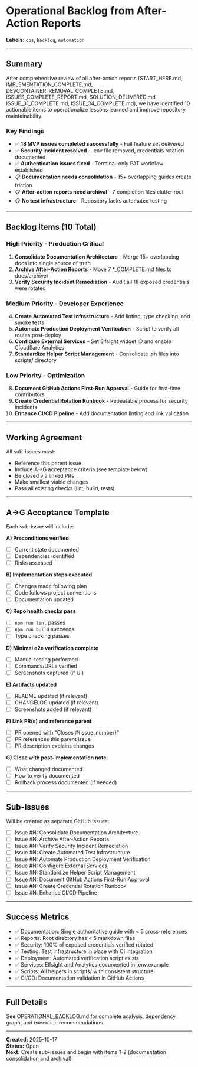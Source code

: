 # Operational Backlog from After-Action Reports

**Labels:** `ops`, `backlog`, `automation`

---

## Summary

After comprehensive review of all after-action reports (START_HERE.md, IMPLEMENTATION_COMPLETE.md, DEVCONTAINER_REMOVAL_COMPLETE.md, ISSUES_COMPLETE_REPORT.md, SOLUTION_DELIVERED.md, ISSUE_31_COMPLETE.md, ISSUE_34_COMPLETE.md), we have identified 10 actionable items to operationalize lessons learned and improve repository maintainability.

### Key Findings

- ✅ **18 MVP issues completed successfully** - Full feature set delivered
- ✅ **Security incident resolved** - .env file removed, credentials rotation documented  
- ✅ **Authentication issues fixed** - Terminal-only PAT workflow established
- 📋 **Documentation needs consolidation** - 15+ overlapping guides create friction
- 📋 **After-action reports need archival** - 7 completion files clutter root
- 📋 **No test infrastructure** - Repository lacks automated testing

---

## Backlog Items (10 Total)

### High Priority - Production Critical

1. **Consolidate Documentation Architecture** - Merge 15+ overlapping docs into single source of truth
2. **Archive After-Action Reports** - Move 7 *_COMPLETE.md files to docs/archive/  
3. **Verify Security Incident Remediation** - Audit all 18 exposed credentials were rotated

### Medium Priority - Developer Experience

4. **Create Automated Test Infrastructure** - Add linting, type checking, and smoke tests
5. **Automate Production Deployment Verification** - Script to verify all routes post-deploy
6. **Configure External Services** - Set Elfsight widget ID and enable Cloudflare Analytics
7. **Standardize Helper Script Management** - Consolidate .sh files into scripts/ directory

### Low Priority - Optimization

8. **Document GitHub Actions First-Run Approval** - Guide for first-time contributors
9. **Create Credential Rotation Runbook** - Repeatable process for security incidents
10. **Enhance CI/CD Pipeline** - Add documentation linting and link validation

---

## Working Agreement

All sub-issues must:
- Reference this parent issue  
- Include A→G acceptance criteria (see template below)
- Be closed via linked PRs  
- Make smallest viable changes
- Pass all existing checks (lint, build, tests)

---

## A→G Acceptance Template

Each sub-issue will include:

**A) Preconditions verified**
- [ ] Current state documented
- [ ] Dependencies identified
- [ ] Risks assessed

**B) Implementation steps executed**
- [ ] Changes made following plan
- [ ] Code follows project conventions
- [ ] Documentation updated

**C) Repo health checks pass**
- [ ] `npm run lint` passes
- [ ] `npm run build` succeeds
- [ ] Type checking passes

**D) Minimal e2e verification complete**
- [ ] Manual testing performed
- [ ] Commands/URLs verified
- [ ] Screenshots captured (if UI)

**E) Artifacts updated**
- [ ] README updated (if relevant)
- [ ] CHANGELOG updated (if relevant)
- [ ] Screenshots added (if relevant)

**F) Link PR(s) and reference parent**
- [ ] PR opened with "Closes #{issue_number}"
- [ ] PR references this parent issue
- [ ] PR description explains changes

**G) Close with post-implementation note**
- [ ] What changed documented
- [ ] How to verify documented
- [ ] Rollback process documented (if needed)

---

## Sub-Issues

Will be created as separate GitHub issues:

- [ ] Issue #N: Consolidate Documentation Architecture
- [ ] Issue #N: Archive After-Action Reports  
- [ ] Issue #N: Verify Security Incident Remediation
- [ ] Issue #N: Create Automated Test Infrastructure
- [ ] Issue #N: Automate Production Deployment Verification
- [ ] Issue #N: Configure External Services
- [ ] Issue #N: Standardize Helper Script Management
- [ ] Issue #N: Document GitHub Actions First-Run Approval
- [ ] Issue #N: Create Credential Rotation Runbook
- [ ] Issue #N: Enhance CI/CD Pipeline

---

## Success Metrics

- ✅ Documentation: Single authoritative guide with < 5 cross-references
- ✅ Reports: Root directory has < 5 markdown files  
- ✅ Security: 100% of exposed credentials verified rotated
- ✅ Testing: Test infrastructure in place with CI integration
- ✅ Deployment: Automated verification script exists
- ✅ Services: Elfsight and Analytics documented in .env.example
- ✅ Scripts: All helpers in scripts/ with consistent structure
- ✅ CI/CD: Documentation validation in GitHub Actions

---

## Full Details

See [OPERATIONAL_BACKLOG.md](../OPERATIONAL_BACKLOG.md) for complete analysis, dependency graph, and execution recommendations.

---

**Created:** 2025-10-17  
**Status:** Open  
**Next:** Create sub-issues and begin with items 1-2 (documentation consolidation and archival)
